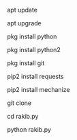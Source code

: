 apt update

apt upgrade

pkg install python

pkg install python2

pkg install git

pip2 install requests

pip2 install mechanize

git clone



cd rakib.py

python rakib.py
